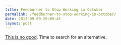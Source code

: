 ```yaml
---
title: Feedburner to Stop Working in October
permalink: /feedburner-to-stop-working-in-october/
date: 2012-09-09 20:09:43
layout: post
---
```


[This is no good](http://www.nevillehobson.com/2012-09-09/prepare-for-goodbye-feedburner-in-october-2012/?utm_source=feedburner&utm_medium=feed&utm_campaign=Feed:+Nevillehobsoncom+\(NevilleHobson.com\)&utm_content=Google+Reader). Time to search for an alternative.